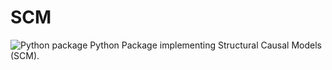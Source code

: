 # SCM
![Python package](https://github.com/maichmueller/scm/workflows/Python%20package/badge.svg)
Python Package implementing Structural Causal Models (SCM).
